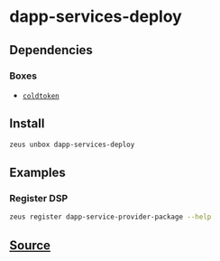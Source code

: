 
dapp-services-deploy 
====================




## Dependencies
### Boxes
* [`coldtoken`](coldtoken.md)




## Install
```bash
zeus unbox dapp-services-deploy
```
## Examples
### Register DSP 
```bash
zeus register dapp-service-provider-package --help
```










## [Source](https://github.com/liquidapps-io/zeus-sdk/tree/master/boxes/groups/dapp-network/dapp-services-deploy)
